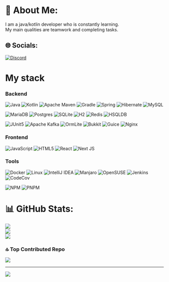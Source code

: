 # 💫 About Me:
I am a java/kotlin developer who is constantly learning.<br>My main qualities are teamwork and completing tasks.


## 🌐 Socials:
[![Discord](https://img.shields.io/badge/Discord-%237289DA.svg?logo=discord&logoColor=white)](https://discord.gg/whyzervellasskx) 

# My stack

### Backend

![Java](https://img.shields.io/badge/java-%23ED8B00.svg?style=for-the-badge&logo=openjdk&logoColor=white)
![Kotlin](https://img.shields.io/badge/Kotlin-9A00F5.svg?style=for-the-badge&logo=kotlin&logoColor=white)
![Apache Maven](https://img.shields.io/badge/Apache%20Maven-C71A36?style=for-the-badge&logo=Apache%20Maven&logoColor=white)
![Gradle](https://img.shields.io/badge/Gradle-02303A.svg?style=for-the-badge&logo=Gradle&logoColor=white)
![Spring](https://img.shields.io/badge/spring-%236DB33F.svg?style=for-the-badge&logo=spring&logoColor=white)
![Hibernate](https://img.shields.io/badge/Hibernate-59666C?style=for-the-badge&logo=Hibernate&logoColor=white)
![MySQL](https://img.shields.io/badge/mysql-%2300f.svg?style=for-the-badge&logo=mysql&logoColor=white)

![MariaDB](https://img.shields.io/badge/MariaDB-003545?style=for-the-badge&logo=mariadb&logoColor=white)
![Postgres](https://img.shields.io/badge/postgres-%23316192.svg?style=for-the-badge&logo=postgresql&logoColor=white)
![SQLite](https://img.shields.io/badge/sqlite-%2307405e.svg?style=for-the-badge&logo=sqlite&logoColor=white)
![H2](https://img.shields.io/badge/H2-1C1C1C?style=for-the-badge&logo=h2&logoColor=white)
![Redis](https://img.shields.io/badge/Redis-DC382D?style=for-the-badge&logo=redis&logoColor=white)
![HSQLDB](https://img.shields.io/badge/HSQLDB-008CBA?style=for-the-badge&logoColor=white)

![JUnit5](https://img.shields.io/badge/Junit5-25A162?style=for-the-badge&logo=junit5&logoColor=white)
![Apache Kafka](https://img.shields.io/badge/Apache%20Kafka-000?style=for-the-badge&logo=apachekafka)
![OrmLite](https://img.shields.io/badge/OrmLite-1C1C1C?style=for-the-badge)
![Bukkit](https://img.shields.io/badge/Bukkit-E34F26?style=for-the-badge)
![Guice](https://img.shields.io/badge/Guice-59C36A?style=for-the-badge&logo=google&logoColor=white)
![Nginx](https://img.shields.io/badge/nginx-%23009639.svg?style=for-the-badge&logo=nginx&logoColor=white)

### Frontend

![JavaScript](https://img.shields.io/badge/javascript-%23323330.svg?style=for-the-badge&logo=javascript&logoColor=%23F7DF1E)
![HTML5](https://img.shields.io/badge/html5-%23E34F26.svg?style=for-the-badge&logo=html5&logoColor=white)
![React](https://img.shields.io/badge/react-%2320232a.svg?style=for-the-badge&logo=react&logoColor=%2361DAFB)
![Next JS](https://img.shields.io/badge/Next-black?style=for-the-badge&logo=next.js&logoColor=white)

### Tools

![Docker](https://img.shields.io/badge/docker-%230db7ed.svg?style=for-the-badge&logo=docker&logoColor=white)
![Linux](https://img.shields.io/badge/Linux-FCC624?style=for-the-badge&logo=linux&logoColor=black)
![IntelliJ IDEA](https://img.shields.io/badge/IntelliJIDEA-000000.svg?style=for-the-badge&logo=intellij-idea&logoColor=white)
![Manjaro](https://img.shields.io/badge/Manjaro-35BF5C?style=for-the-badge&logo=Manjaro&logoColor=white)
![OpenSUSE](https://img.shields.io/badge/OpenSUSE-4bb679?style=for-the-badge&logo=OpenSUSE&logoColor=white)
![Jenkins](https://img.shields.io/badge/jenkins-%232C5263.svg?style=for-the-badge&logo=jenkins&logoColor=white)
![CodeCov](https://img.shields.io/badge/codecov-%23ff0077.svg?style=for-the-badge&logo=codecov&logoColor=white)

![NPM](https://img.shields.io/badge/NPM-%23CB3837.svg?style=for-the-badge&logo=npm&logoColor=white)
![PNPM](https://img.shields.io/badge/pnpm-%234a4a4a.svg?style=for-the-badge&logo=pnpm&logoColor=f69220)

# 📊 GitHub Stats:
![](https://github-readme-stats.vercel.app/api?username=WhyZerVellasskx&theme=tokyonight&hide_border=false&include_all_commits=true&count_private=true)<br/>
![](https://nirzak-streak-stats.vercel.app/?user=WhyZerVellasskx&theme=tokyonight&hide_border=false)<br/>
![](https://github-readme-stats.vercel.app/api/top-langs/?username=WhyZerVellasskx&theme=tokyonight&hide_border=false&include_all_commits=true&count_private=true&layout=compact)

### 🔝 Top Contributed Repo
![](https://github-contributor-stats.vercel.app/api?username=WhyZerVellasskx&limit=5&theme=tokyonight&combine_all_yearly_contributions=true)

---
[![](https://visitcount.itsvg.in/api?id=WhyZerVellasskx&icon=0&color=11)](https://visitcount.itsvg.in)

<!-- Proudly created with GPRM ( https://gprm.itsvg.in ) -->
